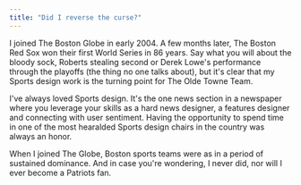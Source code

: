 ```yaml
---
title: "Did I reverse the curse?"
---
```


I joined The Boston Globe in early 2004. A few months later, The Boston Red Sox won their first World Series in 86 years. Say what you will about the bloody sock, Roberts stealing second or Derek Lowe's performance through the playoffs (the thing no one talks about), but it's clear that my Sports design work is the turning point for The Olde Towne Team.

I've always loved Sports design. It's the one news section in a newspaper where you leverage your skills as a hard news designer, a features designer and connecting with user sentiment. Having the opportunity to spend time in one of the most hearalded Sports design chairs in the country was always an honor.

When I joined The Globe, Boston sports teams were as in a period of sustained dominance. And in case you're wondering, I never did, nor will I ever become a Patriots fan.

